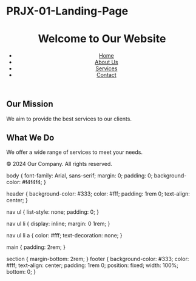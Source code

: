 # PRJX-01-Landing-Page
<!DOCTYPE html>
<html lang="en">
<head>
    <meta charset="UTF-8">
    <meta name="viewport" content="width=device-width, initial-scale=1.0">
    <title>Landing Page</title>
    <link rel="stylesheet" href="styles.css">
</head>
<body>
    <header>
        <h1>Welcome to Our Website</h1>
        <nav>
            <ul>
                <li><a href="#">Home</a></li>
                <li><a href="#">About Us</a></li>
                <li><a href="#">Services</a></li>
                <li><a href="#">Contact</a></li>
                 </ul>
        </nav>
    </header>
    <main>
        <section>
            <h2>Our Mission</h2>
            <p>We aim to provide the best services to our clients.</p>
        </section>
        <section>
            <h2>What We Do</h2>
            <p>We offer a wide range of services to meet your needs.</p>
        </section>
    </main>
    <footer>
        <p>&copy; 2024 Our Company. All rights reserved.</p>
    </footer>
</body>
</html>

body {
    font-family: Arial, sans-serif;
    margin: 0;
    padding: 0;
    background-color: #f4f4f4;
}

header {
    background-color: #333;
    color: #fff;
    padding: 1rem 0;
    text-align: center;
}

nav ul {
    list-style: none;
    padding: 0;
}

nav ul li {
    display: inline;
    margin: 0 1rem;
}

nav ul li a {
    color: #fff;
    text-decoration: none;
}

main {
    padding: 2rem;
}

section {
    margin-bottom: 2rem;
}
footer {
    background-color: #333;
    color: #fff;
    text-align: center;
    padding: 1rem 0;
    position: fixed;
    width: 100%;
    bottom: 0;
}
